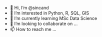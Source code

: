 - 👋 Hi, I’m @sincand
- 👀 I’m interested in Python, R, SQL, GIS
- 🌱 I’m currently learning MSc Data Science
- 💞️ I’m looking to collaborate on ...
- 📫 How to reach me ...

<!---
sincand/sincand is a ✨ special ✨ repository because its `README.md` (this file) appears on your GitHub profile.
You can click the Preview link to take a look at your changes.
--->
